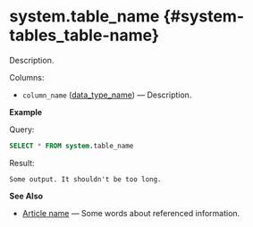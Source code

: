 # system.table_name {#system-tables_table-name}

Description.

Columns:

-   `column_name` ([data_type_name](path/to/data_type.md)) — Description.

**Example**

Query:

```sql
SELECT * FROM system.table_name
```

Result:

```text
Some output. It shouldn't be too long.
```

**See Also**

-   [Article name](path/to/article_name.md) — Some words about referenced information.
